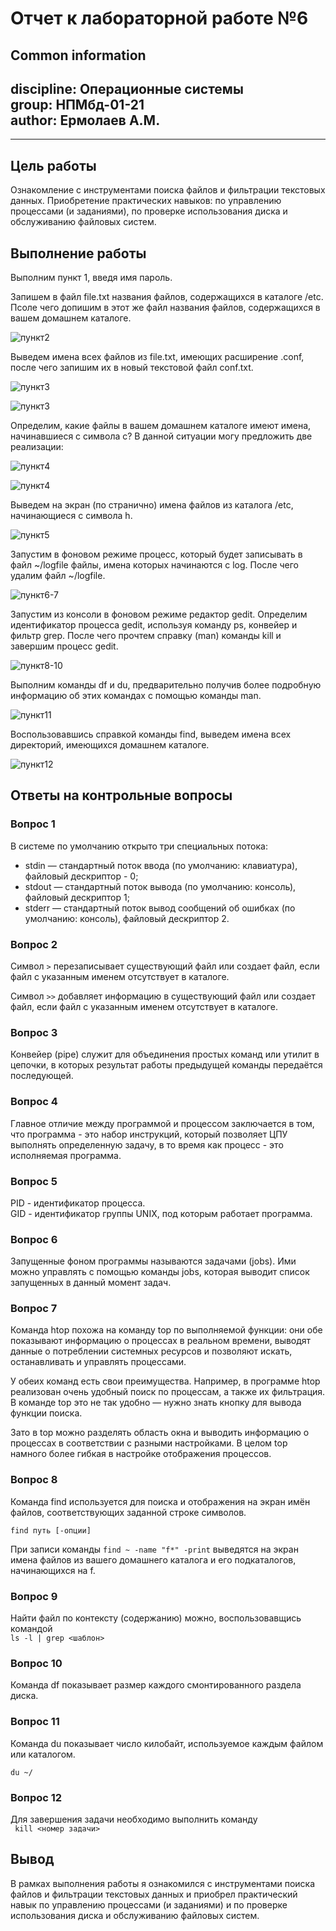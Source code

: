 # **Отчет к лабораторной работе №6**
## **Common information**
discipline: Операционные системы  
group: НПМбд-01-21  
author: Ермолаев А.М.
---
---

## **Цель работы**
Ознакомление с инструментами поиска файлов и фильтрации текстовых данных.
Приобретение практических навыков: по управлению процессами (и заданиями), по
проверке использования диска и обслуживанию файловых систем.

## **Выполнение работы**
Выполним пункт 1, введя имя пароль.

Запишем в файл file.txt названия файлов, содержащихся в каталоге /etc. Псоле чего допишим в этот же файл названия файлов, содержащихся в вашем домашнем каталоге.

![пункт2](п2.png)

Выведем имена всех файлов из file.txt, имеющих расширение .conf, после чего запишим их в новый текстовой файл conf.txt.

![пункт3](п3_1.png)

![пункт3](п3_2.png)

Определим, какие файлы в вашем домашнем каталоге имеют имена, начинавшиеся с символа c? В данной ситуации могу предложить две реализации:

![пункт4](п4_1.png)

![пункт4](п4_2.png)

Выведем на экран (по странично) имена файлов из каталога /etc, начинающиеся с символа h.

![пункт5](п5.png)

Запустим в фоновом режиме процесс, который будет записывать в файл ~/logfile файлы, имена которых начинаются с log. После чего удалим файл ~/logfile.

![пункт6-7](п6-7.png)

Запустим из консоли в фоновом режиме редактор gedit. Определим идентификатор процесса gedit, используя команду ps, конвейер и фильтр grep. После чего прочтем справку (man) команды kill и завершим процесс gedit.

![пункт8-10](п8-10.png)

Выполним команды df и du, предварительно получив более подробную информацию об этих командах с помощью команды man.

![пункт11](п11.png)

Воспользовавшись справкой команды find, выведем имена всех директорий, имеющихся домашнем каталоге.

![пункт12](п12.png)

## **Ответы на контрольные вопросы**
### **Вопрос 1**
В системе по умолчанию открыто три специальных потока:
- stdin — стандартный поток ввода (по умолчанию: клавиатура), файловый дескриптор - 0;
- stdout — стандартный поток вывода (по умолчанию: консоль), файловый дескриптор 1;
- stderr — стандартный поток вывод сообщений об ошибках (по умолчанию: консоль), файловый дескриптор 2.
### **Вопрос 2**
Символ ```>```  перезаписывает существующий файл или создает файл, если файл с указанным именем отсутствует в каталоге.

Символ ```>>``` добавляет информацию в существующий файл или создает файл, если файл с указанным именем отсутствует в каталоге.
### **Вопрос 3**
Конвейер (pipe) служит для объединения простых команд или утилит в цепочки, в которых результат работы предыдущей команды передаётся последующей.
### **Вопрос 4**
Главное отличие между программой и процессом заключается в том, что программа - это набор инструкций, который позволяет ЦПУ выполнять определенную задачу, в то время как процесс - это исполняемая программа.
### **Вопрос 5**
PID - идентификатор процесса.  
GID - идентификатор группы UNIX, под которым работает программа.
### **Вопрос 6**
Запущенные фоном программы называются задачами (jobs). Ими можно управлять с помощью команды jobs, которая выводит список запущенных в данный момент задач.
### **Вопрос 7**
Команда htop похожа на команду top по выполняемой функции: они обе показывают информацию о процессах в реальном времени, выводят данные о потреблении системных ресурсов и позволяют искать, останавливать и управлять процессами.

У обеих команд есть свои преимущества. Например, в программе htop реализован очень удобный поиск по процессам, а также их фильтрация. В команде top это не так удобно — нужно знать кнопку для вывода функции поиска.

Зато в top можно разделять область окна и выводить информацию о процессах в соответствии с разными настройками. В целом top намного более гибкая в настройке отображения процессов.

### **Вопрос 8**
Команда find используется для поиска и отображения на экран имён файлов, соответствующих заданной строке символов.

```find путь [-опции]```

При записи команды ```find ~ -name "f*" -print``` выведятся на экран имена файлов из вашего домашнего каталога и его подкаталогов, начинающихся на f.
### **Вопрос 9**
Найти файл по контексту (содержанию) можно, воспользовавщись командой  
```ls -l | grep <шаблон>```
### **Вопрос 10**
Команда df показывает размер каждого смонтированного раздела диска.
### **Вопрос 11**
Команда du показывает число килобайт, используемое каждым файлом или каталогом.

```du ~/```
### **Вопрос 12**
Для завершения задачи необходимо выполнить команду   
``` kill <номер задачи>```

## **Вывод**
В рамках выполнения работы я ознакомился с инструментами поиска файлов и фильтрации текстовых данных и приобрел практический навык по управлению процессами (и заданиями) и по
проверке использования диска и обслуживанию файловых систем.
